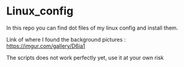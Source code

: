 # Linux_config
In this repo you can find dot files of my linux config and install them.


Link of where I found the background pictures : https://imgur.com/gallery/D6ia1

The scripts does not work perfectly yet, use it at your own risk
